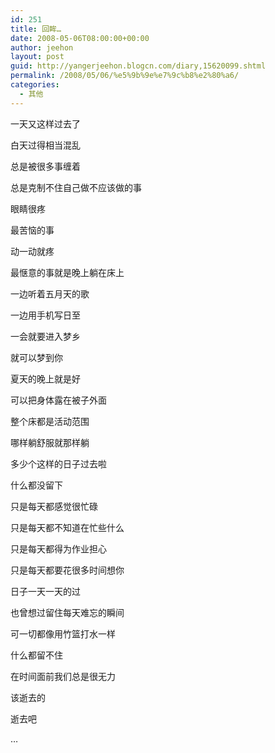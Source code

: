 ```yaml
---
id: 251
title: 回眸…
date: 2008-05-06T08:00:00+00:00
author: jeehon
layout: post
guid: http://yangerjeehon.blogcn.com/diary,15620099.shtml
permalink: /2008/05/06/%e5%9b%9e%e7%9c%b8%e2%80%a6/
categories:
  - 其他
---
```

一天又这样过去了
  
白天过得相当混乱
  
总是被很多事缠着
  
总是克制不住自己做不应该做的事
  
眼睛很疼
  
最苦恼的事
  
动一动就疼
  
最惬意的事就是晚上躺在床上
  
一边听着五月天的歌
  
一边用手机写日至
  
一会就要进入梦乡
  
就可以梦到你
  
夏天的晚上就是好
  
可以把身体露在被子外面
  
整个床都是活动范围
  
哪样躺舒服就那样躺

多少个这样的日子过去啦
  
什么都没留下
  
只是每天都感觉很忙碌
  
只是每天都不知道在忙些什么
  
只是每天都得为作业担心
  
只是每天都要花很多时间想你
  
日子一天一天的过
  
也曾想过留住每天难忘的瞬间
  
可一切都像用竹篮打水一样
  
什么都留不住
  
在时间面前我们总是很无力
  
该逝去的
  
逝去吧
  
…